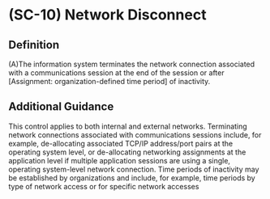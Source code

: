
# (SC-10) Network Disconnect

## Definition

(A)The information system terminates the network connection associated with a communications session at the end of the session or after [Assignment: organization-defined time period] of inactivity.

## Additional Guidance

This control applies to both internal and external networks. Terminating network connections associated with communications sessions include, for example, de-allocating associated TCP/IP address/port pairs at the operating system level, or de-allocating networking assignments at the application level if multiple application sessions are using a single, operating system-level network connection. Time periods of inactivity may be established by organizations and include, for example, time periods by type of network access or for specific network accesses

